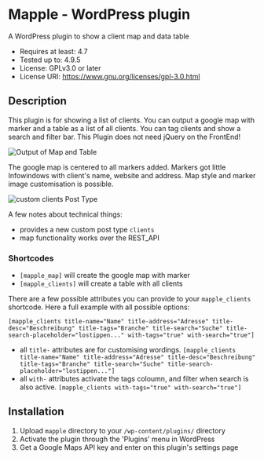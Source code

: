 # Mapple - WordPress plugin
A WordPress plugin to show a client map and data table

* Requires at least: 4.7
* Tested up to: 4.9.5
* License: GPLv3.0 or later
* License URI: https://www.gnu.org/licenses/gpl-3.0.html

## Description

This plugin is for showing a list of clients. 
You can output a google map with marker and a table as a list of all clients.
You can tag clients and show a search and filter bar.
This Plugin does not need jQuery on the FrontEnd!

![Output of Map and Table](/../screenshots/screenshots/fe-output.jpg?raw=true "Output of Map and Table on the Front End")

The google map is centered to all markers added. Markers got little Infowindows with client's name, website and address.
Map style and marker image customisation is possible.

![custom clients Post Type](/../screenshots/screenshots/be-post.jpg?raw=true "New custom clients Post Type with address autocompletion")

A few notes about technical things:

*   provides a new custom post type `clients`
*   map functionality works over the REST_API

### Shortcodes

* `[mapple_map]` will create the google map with marker
* `[mapple_clients]` will create a table with all clients

There are a few possible attributes you can provide to your `mapple_clients` shortcode.
Here a full example with all possible options:

`[mapple_clients title-name="Name" title-address="Adresse" title-desc="Beschreibung" title-tags="Branche" title-search="Suche" title-search-placeholder="lostippen..." with-tags="true" with-search="true"]`
* all `title-` attributes are for customising wordings.
`[mapple_clients title-name="Name" title-address="Adresse" title-desc="Beschreibung" title-tags="Branche" title-search="Suche" title-search-placeholder="lostippen..."]`
* all `with-` attributes activate the tags coloumn, and filter when search is also active.
`[mapple_clients with-tags="true" with-search="true"]`

## Installation

1. Upload `mapple` directory to your `/wp-content/plugins/` directory
2. Activate the plugin through the 'Plugins' menu in WordPress
3. Get a Google Maps API key and enter on this plugin's settings page
